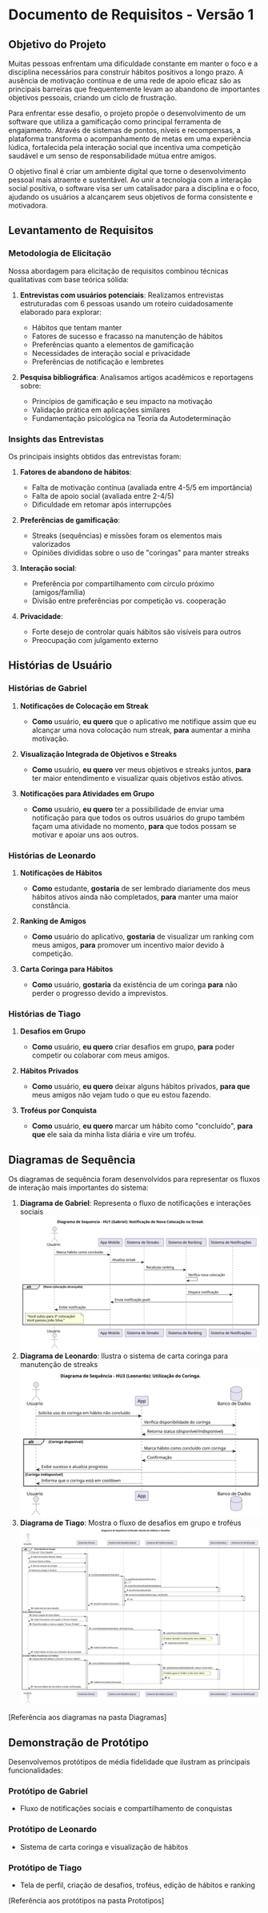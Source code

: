 # Documento de Requisitos - Versão 1

## Objetivo do Projeto

Muitas pessoas enfrentam uma dificuldade constante em manter o foco e a disciplina necessários para construir hábitos positivos a longo prazo. A ausência de motivação contínua e de uma rede de apoio eficaz são as principais barreiras que frequentemente levam ao abandono de importantes objetivos pessoais, criando um ciclo de frustração.

Para enfrentar esse desafio, o projeto propõe o desenvolvimento de um software que utiliza a gamificação como principal ferramenta de engajamento. Através de sistemas de pontos, níveis e recompensas, a plataforma transforma o acompanhamento de metas em uma experiência lúdica, fortalecida pela interação social que incentiva uma competição saudável e um senso de responsabilidade mútua entre amigos.

O objetivo final é criar um ambiente digital que torne o desenvolvimento pessoal mais atraente e sustentável. Ao unir a tecnologia com a interação social positiva, o software visa ser um catalisador para a disciplina e o foco, ajudando os usuários a alcançarem seus objetivos de forma consistente e motivadora.

## Levantamento de Requisitos

### Metodologia de Elicitação

Nossa abordagem para elicitação de requisitos combinou técnicas qualitativas com base teórica sólida:

1. **Entrevistas com usuários potenciais**: Realizamos entrevistas estruturadas com 6 pessoas usando um roteiro cuidadosamente elaborado para explorar:
   - Hábitos que tentam manter
   - Fatores de sucesso e fracasso na manutenção de hábitos
   - Preferências quanto a elementos de gamificação
   - Necessidades de interação social e privacidade
   - Preferências de notificação e lembretes

2. **Pesquisa bibliográfica**: Analisamos artigos acadêmicos e reportagens sobre:
   - Princípios de gamificação e seu impacto na motivação
   - Validação prática em aplicações similares
   - Fundamentação psicológica na Teoria da Autodeterminação

### Insights das Entrevistas

Os principais insights obtidos das entrevistas foram:

1. **Fatores de abandono de hábitos**:
   - Falta de motivação contínua (avaliada entre 4-5/5 em importância)
   - Falta de apoio social (avaliada entre 2-4/5)
   - Dificuldade em retomar após interrupções

2. **Preferências de gamificação**:
   - Streaks (sequências) e missões foram os elementos mais valorizados
   - Opiniões divididas sobre o uso de "coringas" para manter streaks

3. **Interação social**:
   - Preferência por compartilhamento com círculo próximo (amigos/família)
   - Divisão entre preferências por competição vs. cooperação

4. **Privacidade**:
   - Forte desejo de controlar quais hábitos são visíveis para outros
   - Preocupação com julgamento externo

## Histórias de Usuário

### Histórias de Gabriel

1. **Notificações de Colocação em Streak**
   - **Como** usuário, **eu quero** que o aplicativo me notifique assim que eu alcançar uma nova colocação num streak, **para** aumentar a minha motivação.

2. **Visualização Integrada de Objetivos e Streaks**
   - **Como** usuário, **eu quero** ver meus objetivos e streaks juntos, **para** ter maior entendimento e visualizar quais objetivos estão ativos.

3. **Notificações para Atividades em Grupo**
   - **Como** usuário, **eu quero** ter a possibilidade de enviar uma notificação para que todos os outros usuários do grupo também façam uma atividade no momento, **para** que todos possam se motivar e apoiar uns aos outros.

### Histórias de Leonardo

1. **Notificações de Hábitos**
   - **Como** estudante, **gostaria** de ser lembrado diariamente dos meus hábitos ativos ainda não completados, **para** manter uma maior constância.

2. **Ranking de Amigos**
   - **Como** usuário do aplicativo, **gostaria** de visualizar um ranking com meus amigos, **para** promover um incentivo maior devido à competição.

3. **Carta Coringa para Hábitos**
   - **Como** usuário, **gostaria** da existência de um coringa **para** não perder o progresso devido a imprevistos.

### Histórias de Tiago

1. **Desafios em Grupo**
   - **Como** usuário, **eu quero** criar desafios em grupo, **para** poder competir ou colaborar com meus amigos.

2. **Hábitos Privados**
   - **Como** usuário, **eu quero** deixar alguns hábitos privados, **para que** meus amigos não vejam tudo o que eu estou fazendo.

3. **Troféus por Conquista**
   - **Como** usuário, **eu quero** marcar um hábito como "concluído", **para que** ele saia da minha lista diária e vire um troféu.

## Diagramas de Sequência

Os diagramas de sequência foram desenvolvidos para representar os fluxos de interação mais importantes do sistema:

1. **Diagrama de Gabriel**: Representa o fluxo de notificações e interações sociais
![Diagrama da HU do Gabriel](../Diagramas/Diagrama_HU_Gabriel.svg)
3. **Diagrama de Leonardo**: Ilustra o sistema de carta coringa para manutenção de streaks
![Diagrama da HU do Leonardo](../Diagramas/Diagrama_HU_Leonardo.svg)
4. **Diagrama de Tiago**: Mostra o fluxo de desafios em grupo e troféus
![Diagrama da HU do Tiago](../Diagramas/Diagrama_HU_Tiago.svg)

[Referência aos diagramas na pasta Diagramas]

## Demonstração de Protótipo

Desenvolvemos protótipos de média fidelidade que ilustram as principais funcionalidades:

### Protótipo de Gabriel
- Fluxo de notificações sociais e compartilhamento de conquistas

### Protótipo de Leonardo
- Sistema de carta coringa e visualização de hábitos

### Protótipo de Tiago
- Tela de perfil, criação de desafios, troféus, edição de hábitos e ranking

[Referência aos protótipos na pasta Prototipos]
